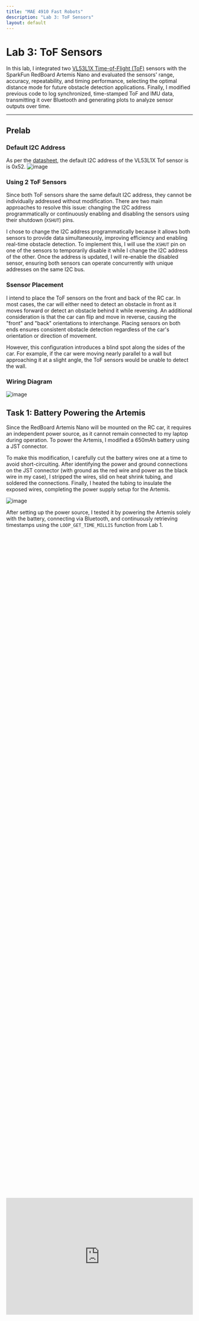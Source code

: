```yaml
---
title: "MAE 4910 Fast Robots"
description: "Lab 3: ToF Sensors"
layout: default
---
```


# Lab 3: ToF Sensors
In this lab, I integrated two [VL53L1X Time-of-Flight (ToF)](https://www.pololu.com/product/3415) sensors with the SparkFun RedBoard Artemis Nano and evaluated the sensors' range, accuracy, repeatability, and timing performance, selecting the optimal distance mode for future obstacle detection applications. Finally, I modified previous code to log synchronized, time-stamped ToF and IMU data, transmitting it over Bluetooth and generating plots to analyze sensor outputs over time.

* * *

## Prelab

### Default I2C Address
As per the [datasheet](https://cdn.sparkfun.com/assets/8/9/9/a/6/VL53L0X_DS.pdf), the default I2C address of the VL53L1X Tof sensor is is 0x52.
![image](../images/lab3/manual.png)

### Using 2 ToF Sensors
Since both ToF sensors share the same default I2C address, they cannot be individually addressed without modification. There are two main approaches to resolve this issue: changing the I2C address programmatically or continuously enabling and disabling the sensors using their shutdown (`XSHUT`) pins. 

I chose to change the I2C address programmatically because it allows both sensors to provide data simultaneously, improving efficiency and enabling real-time obstacle detection. To implement this, I will use the `XSHUT` pin on one of the sensors to temporarily disable it while I change the I2C address of the other. Once the address is updated, I will re-enable the disabled sensor, ensuring both sensors can operate concurrently with unique addresses on the same I2C bus.

### Ssensor Placement
I intend to place the ToF sensors on the front and back of the RC car. In most cases, the car will either need to detect an obstacle in front as it moves forward or detect an obstacle behind it while reversing. An additional consideration is that the car can flip and move in reverse, causing the "front" and "back" orientations to interchange. Placing sensors on both ends ensures consistent obstacle detection regardless of the car's orientation or direction of movement.

However, this configuration introduces a blind spot along the sides of the car. For example, if the car were moving nearly parallel to a wall but approaching it at a slight angle, the ToF sensors would be unable to detect the wall.

### Wiring Diagram
![image](../images/lab3/Wiring_Diagram.svg)

## Task 1: Battery Powering the Artemis
Since the RedBoard Artemis Nano will be mounted on the RC car, it requires an independent power source, as it cannot remain connected to my laptop during operation. To power the Artemis, I modified a 650mAh battery using a JST connector.

To make this modification, I carefully cut the battery wires one at a time to avoid short-circuiting. After identifying the power and ground connections on the JST connector (with ground as the red wire and power as the black wire in my case), I stripped the wires, slid on heat shrink tubing, and soldered the connections. Finally, I heated the tubing to insulate the exposed wires, completing the power supply setup for the Artemis.

![image](../images/lab3/battery.jpg)

After setting up the power source, I tested it by powering the Artemis solely with the battery, connecting via Bluetooth, and continuously retrieving timestamps using the `LOOP_GET_TIME_MILLIS` function from Lab 1.

<div style="display: flex; justify-content: center; align-items: center; height: 100%;">
  <iframe width="560" height="315" src="https://www.youtube.com/embed/rcFw6Q3UXPY" title="Fast Robots Lab 3: Connecting to Bluetooth Wirelessly" frameborder="0" allow="accelerometer; autoplay; clipboard-write; encrypted-media; gyroscope; picture-in-picture; web-share" referrerpolicy="strict-origin-when-cross-origin" allowfullscreen></iframe>
</div>
<br>



## Task 2: Install SparkFun VL53L1X 4m Laser Distance Sensor Library
<div style="text-align: center;">
  <img src="../images/lab3/install.PNG" alt="Description" width="200">
</div>



## Task 3: QWIIC Connections
To connect multiple sensors, I used the QWIIC connector on the Artemis. Since simultaneous connections were needed, I incorporated a QWIIC MultiPort and linked it to the Artemis with a short QWIIC cable.

![image](../images/lab3/QWIIC_to_Artemis.jpg)

Afterward, I removed the JST connector from one end of the long QWIIC cable and soldered the corresponding wires to the ToF sensor following the [documentation](https://www.sparkfun.com/qwiic).
<div style="text-align: center;">
  <img src="../images/lab3/QWIIC_Doc.PNG" alt="Description" width="400">
</div>


This is the result.

![image](../images/lab3/QWIIC_to_ToF.jpg)
<div style="text-align: center;">
  <img src="../images/lab3/QWIIC.jpg" alt="Description" width="400">
</div>


## Task 4: Scanning for the I2C Address
To scan the I2C address of the ToF sensor, I used the `Example05_Wire_I2C` sketch located in File->Examples->Apollo3. Below are the results from running this code in the serial monitor.

![image](../images/lab3/i2c_address.PNG)

The datasheet indicates that the default address of the ToF sensor is 0x52. However, the I2C scan returned an address of 0x29. This discrepancy occurs because the least significant bit (LSB) of the address packet is reserved for indicating the read/write operation in the I2C protocol and is not part of the actual device address. The I2C scan omits this LSB, effectively performing a right shift of the address: `0b01010010 (0x52) → 0b00101001 (0x29)`.

## Task 5: ToF Sensor Mode
The ToF sensor offers three distinct modes. Short mode provides the fastest response, with a maximum range of 1.3 meters and high immunity to ambient light, but its limited range might cause it to miss distant obstacles. Medium mode extends the range to 3 meters but has a slower response and higher sensitivity to ambient light. Long mode reaches up to 4 meters, with the slowest response time and greatest susceptibility to ambient light.

Considering these factors, I believe Short mode is the most suitable option for the final robot, as its rapid response enables the Artemis to quickly receive sensor data, while its reliability under various lighting conditions ensures consistent performance.

## Task 6: Testing Short Mode
To test the ToF)sensor in my chosen mode, Short Mode, I started by reviewing the `Example1_ReadDistance` sketch found in File->Examples->SparkFun_VL53L1X_4m_Laser_Distance_Sensor.

<div style="display: flex; justify-content: center; align-items: center; height: 100%;">
  <iframe width="560" height="315" src="https://www.youtube.com/embed/7iIOYe15L4s" title="Fast Robots Lab 3: Testing ToF" frameborder="0" allow="accelerometer; autoplay; clipboard-write; encrypted-media; gyroscope; picture-in-picture; web-share" referrerpolicy="strict-origin-when-cross-origin" allowfullscreen></iframe>
</div>
<br>

I then modified this example to create a new command that sends the ToF distance data along with the time difference to my computer, allowing the data to be plotted in Jupyter Notebook for further analysis.
```c
case SEND_ONE_TOF:  {

    memset(start_time_data, 0, sizeof(start_time_data));
    memset(end_time_data, 0, sizeof(end_time_data));
    memset(time_diff_data, 0, sizeof(time_diff_data));
    memset(distance_data, 0, sizeof(distance_data));
    int i = 0;

    unsigned long start_time = millis(); 

    distanceSensor.setDistanceModeShort();
    while ((millis() - start_time < 5000) && (i < array_size) && (i < 20)) {

        distanceSensor.startRanging(); //Write configuration bytes to initiate measurement
        while (!distanceSensor.checkForDataReady())
        {
          delay(1);
        }
        start_time_data[i] = (int) micros();
        distance_data[i] = distanceSensor.getDistance(); //Get the result of the measurement from the sensor
        end_time_data[i] = (int) micros();
        distanceSensor.clearInterrupt();
        distanceSensor.stopRanging();
        time_diff_data[i] = end_time_data[i]-start_time_data[i];
        i++;

    }

    //Send back the array
    for (int j = 0; j < array_size; j++) {

      if (start_time_data[j] != 0) {

        tx_estring_value.clear();
        tx_estring_value.append("Time_diff:");
        tx_estring_value.append(time_diff_data[j]);
        tx_estring_value.append(", Distance:");
        tx_estring_value.append(distance_data[j]);
        tx_characteristic_string.writeValue(tx_estring_value.c_str());

      } else break;

    }

    break;
}
```
Subsequently, I used a testing methodology where I measured the actual distance using a measuring tape and tested the ToF sensor in 10 mm increments. At each increment, I collected 20 data points and later analyzed the data for ToF sensor range, accuracy, repeatability, and ranging time.

### ToF Range and Accuracy
![image](../images/lab3/range.png)

The mean values collected by the ToF sensor closely match the ideal values. The error analysis indicates that the accuracy is within expected ranges, neither accurate at close distances nor accurate at longer ranges.

### Repeatability

Since reliability implies that the sensor's readings are consistent, I analyzed the mean value at each distance and examined the corresponding standard deviation. 

<div style="text-align: center;">
  <img src="../images/lab3/reliability.png" alt="Description" width="400">
</div>


Based on the graph, the sensor behaves as expected, showing low deviation at distances below ~1.3 meters and a higher standard deviation beyond that range.

### Ranging Time
I determined the ranging time by recording the time before and after each sensor reading and calculating the difference. I then computed the mean of these values. The average ranging time I found was approximately 342 µs.

## Task 6: 2 ToF Sensors

## Discussion
This lab highlighted the importance of managing data transmission when implementing the complementary filter, as sending excessive data can cause BLE communication to crash. Understanding this limitation will be crucial for optimizing data handling in future labs.

* * *

# Acknowledgements
*   I referenced Nila Narayan and Stephan Wagner’s pages.
